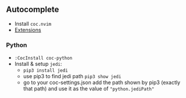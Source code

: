 ## Autocomplete

- Install `coc.nvim`
- [Extensions](`https://github.com/neoclide/coc.nvim/wiki/Using-coc-extensions`)


### Python

- `:CocInstall coc-python`
- Install & setup `jedi`:
  - `pip3 install jedi`
  - use pip3 to find jedi path `pip3 show jedi`
  - go to your coc-settings.json add the path shown by pip3 (exactly that path) and use it as the value of `"python.jediPath"`
